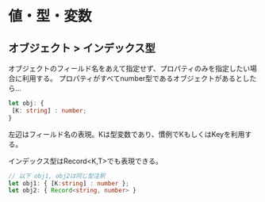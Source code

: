 # 値・型・変数

## オブジェクト > インデックス型

オブジェクトのフィールド名をあえて指定せず、プロパティのみを指定したい場合に利用する。
プロパティがすべてnumber型であるオブジェクトがあるとしたら...

```typescript
let obj: {
 [K: string] : number;
}
```

左辺はフィールド名の表現。Kは型変数であり、慣例でKもしくはKeyを利用する。

インデックス型はRecord<K,T>でも表現できる。

```typescript
// 以下 obj1, obj2は同じ型注釈
let obj1: { [K:string] : number };
let obj2: { Record<string, number> }
```
